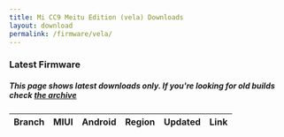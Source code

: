 ```yaml
---
title: Mi CC9 Meitu Edition (vela) Downloads
layout: download
permalink: /firmware/vela/
---
```


### Latest Firmware
##### This page shows latest downloads only. If you're looking for old builds check [the archive](/archive/firmware/vela/)


<div class="table-responsive-md" style="margin-top: 25px;">
<table id="firmware" class="compact table table-striped table-hover table-sm">
    <thead class="thead-dark">
        <tr>
            <th>Branch</th>
            <th>MIUI</th>
            <th>Android</th>
            <th>Region</th>
            <th>Updated</th>
            <th>Link</th>
        </tr>
    </thead>
    <script>loadFirmwareDownloads('vela', 'latest')</script>
</table>
</div>
